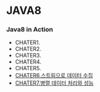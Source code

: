 # JAVA8
### Java8 in Action
* CHATER1.
* CHATER2.
* CHATER3.
* CHATER4.
* CHATER5.
* [CHATER6.스트림으로 데이터 수집](https://github.com/himj131/JAVA8/wiki/Chapter6.%EC%8A%A4%ED%8A%B8%EB%A6%BC%EC%9C%BC%EB%A1%9C-%EB%8D%B0%EC%9D%B4%ED%84%B0-%EC%88%98%EC%A7%91)
* [CHATER7.병렬 데이터 처리와 성능](https://github.com/himj131/JAVA8/wiki/Chapter7.%EB%B3%91%EB%A0%AC-%EB%8D%B0%EC%9D%B4%ED%84%B0-%EC%B2%98%EB%A6%AC%EC%99%80-%EC%84%B1%EB%8A%A5)
